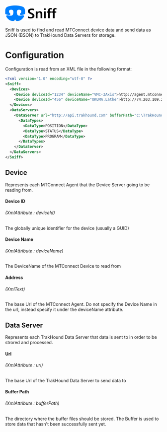 ![Sniff](Sniff_50px.png)<br><br>
Sniff is used to find and read MTConnect device data and send data as JSON (BSON) to TrakHound Data Servers for storage.

# Configuration
Configuration is read from an XML file in the following format:

```xml
<?xml version="1.0" encoding="utf-8" ?>
<Sniff>
  <Devices>
    <Device deviceId="1234" deviceName="VMC-3Axis">http://agent.mtconnect.org</Device>
    <Device deviceId="456" deviceName="OKUMA.Lathe">http://74.203.109.245:5001</Device>
  </Devices>
  <DataServers>
    <DataServer url="http://api.trakhound.com" bufferPath="c:\TrakHound\Buffers\">
      <DataTypes>
        <DataType>POSITION</DataType>
        <DataType>STATUS</DataType>
        <DataType>PROGRAM</DataType>
      </DataTypes>
    </DataServer>
  </DataServers>
</Sniff>
```

## Device 
Represents each MTConnect Agent that the Device Server going to be reading from.

#### Device ID 
###### *(XmlAttribute : deviceId)*
The globally unique identifier for the device (usually a GUID)

#### Device Name
###### *(XmlAttribute : deviceName)*
The DeviceName of the MTConnect Device to read from

#### Address
###### *(XmlText)*
The base Url of the MTConnect Agent. Do not specify the Device Name in the url, instead specify it under the deviceName attribute.

## Data Server
Represents each TrakHound Data Server that data is sent to in order to be strored and processed.

#### Url 
###### *(XmlAttribute : url)*
The base Url of the TrakHound Data Server to send data to

#### Buffer Path
###### *(XmlAttribute : bufferPath)*
The directory where the buffer files should be stored. The Buffer is used to store data that hasn't been successfully sent yet.

